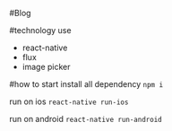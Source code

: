 #Blog

#technology use
- react-native
- flux
- image picker

#how to start
install all dependency
`npm i`

run on ios
`react-native run-ios`

run on android
`react-native run-android`
